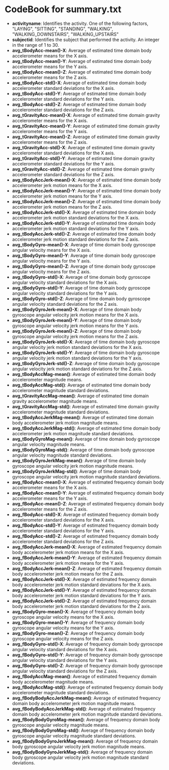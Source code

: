 # CodeBook for summary.txt

* **activityname**: Identifies the activity. One of the following factors, "LAYING", "SITTING", "STANDING", "WALKING", "WALKING_DOWNSTAIRS", "WALKING_UPSTAIRS"
* **subjectid**: Identifies the subject that performed the activity. An integer in the range of 1 to 30.
* **avg_tBodyAcc-mean()-X**: Average of estimated time domain body accelerometer means for the X axis.
* **avg_tBodyAcc-mean()-Y**: Average of estimated time domain body accelerometer means for the Y axis.
* **avg_tBodyAcc-mean()-Z**: Average of estimated time domain body accelerometer means for the Z axis.
* **avg_tBodyAcc-std()-X**: Average of estimated time domain body accelerometer standard deviations for the X axis.
* **avg_tBodyAcc-std()-Y**: Average of estimated time domain body accelerometer standard deviations for the Y axis.
* **avg_tBodyAcc-std()-Z**: Average of estimated time domain body accelerometer standard deviations for the Z axis.
* **avg_tGravityAcc-mean()-X**: Average of estimated time domain gravity accelerometer means for the X axis.
* **avg_tGravityAcc-mean()-Y**: Average of estimated time domain gravity accelerometer means for the Y axis.
* **avg_tGravityAcc-mean()-Z**: Average of estimated time domain gravity accelerometer means for the Z axis.
* **avg_tGravityAcc-std()-X**: Average of estimated time domain gravity accelerometer standard deviations for the X axis.
* **avg_tGravityAcc-std()-Y**: Average of estimated time domain gravity accelerometer standard deviations for the Y axis.
* **avg_tGravityAcc-std()-Z**: Average of estimated time domain gravity accelerometer standard deviations for the Z axis.
* **avg_tBodyAccJerk-mean()-X**: Average of estimated time domain body accelerometer jerk motion means for the X axis.
* **avg_tBodyAccJerk-mean()-Y**: Average of estimated time domain body accelerometer jerk motion means for the Y axis.
* **avg_tBodyAccJerk-mean()-Z**: Average of estimated time domain body accelerometer jerk motion means for the Z axis.
* **avg_tBodyAccJerk-std()-X**: Average of estimated time domain body accelerometer jerk motion standard deviations for the X axis.
* **avg_tBodyAccJerk-std()-Y**: Average of estimated time domain body accelerometer jerk motion standard deviations for the Y axis.
* **avg_tBodyAccJerk-std()-Z**: Average of estimated time domain body accelerometer jerk motion standard deviations for the Z axis.
* **avg_tBodyGyro-mean()-X**: Average of time domain body gyroscope angular velocity means for the X axis.
* **avg_tBodyGyro-mean()-Y**: Average of time domain body gyroscope angular velocity means for the Y axis.
* ****avg_tBodyGyro-mean()-Z****: Average of time domain body gyroscope angular velocity means for the Z axis.
* **avg_tBodyGyro-std()-X**: Average of time domain body gyroscope angular velocity standard deviations for the X axis.
* **avg_tBodyGyro-std()-Y**: Average of time domain body gyroscope angular velocity standard deviations for the Y axis.
* **avg_tBodyGyro-std()-Z**: Average of time domain body gyroscope angular velocity standard deviations for the Z axis.
* **avg_tBodyGyroJerk-mean()-X**: Average of time domain body gyroscope angular velocity jerk motion means for the X axis.
* **avg_tBodyGyroJerk-mean()-Y**: Average of time domain body gyroscope angular velocity jerk motion means for the Y axis.
* **avg_tBodyGyroJerk-mean()-Z**: Average of time domain body gyroscope angular velocity jerk motion means for the Z axis.
* **avg_tBodyGyroJerk-std()-X**: Average of time domain body gyroscope angular velocity jerk motion standard deviations for the X axis.
* **avg_tBodyGyroJerk-std()-Y**: Average of time domain body gyroscope angular velocity jerk motion standard deviations for the Y axis.
* **avg_tBodyGyroJerk-std()-Z**: Average of time domain body gyroscope angular velocity jerk motion standard deviations for the Z axis.
* **avg_tBodyAccMag-mean()**: Average of estimated time domain body accelerometer magnitude means.
* **avg_tBodyAccMag-std()**: Average of estimated time domain body accelerometer magnitude standard deviations.
* **avg_tGravityAccMag-mean()**: Average of estimated time domain gravity accelerometer magnitude means.
* **avg_tGravityAccMag-std()**: Average of estimated time domain gravity accelerometer magnitude standard deviations.
* **avg_tBodyAccJerkMag-mean()**: Average of estimated time domain body accelerometer jerk motion magnitude means.
* **avg_tBodyAccJerkMag-std()**: Average of estimated time domain body accelerometer jerk motion magnitude standard deviations.
* **avg_tBodyGyroMag-mean()**: Average of time domain body gyroscope angular velocity magnitude means.
* **avg_tBodyGyroMag-std()**: Average of time domain body gyroscope angular velocity magnitude standard deviations.
* **avg_tBodyGyroJerkMag-mean()**: Average of time domain body gyroscope angular velocity jerk motion magnitude means.
* **avg_tBodyGyroJerkMag-std()**: Average of time domain body gyroscope angular velocity jerk motion magnitude standard deviations.
* **avg_fBodyAcc-mean()-X**: Average of estimated frequency domain body accelerometer means for the X axis.
* **avg_fBodyAcc-mean()-Y**: Average of estimated frequency domain body accelerometer means for the Y axis.
* **avg_fBodyAcc-mean()-Z**: Average of estimated frequency domain body accelerometer means for the Z axis.
* **avg_fBodyAcc-std()-X**: Average of estimated frequency domain body accelerometer standard deviations for the X axis.
* **avg_fBodyAcc-std()-Y**: Average of estimated frequency domain body accelerometer standard deviations for the Y axis.
* **avg_fBodyAcc-std()-Z**: Average of estimated frequency domain body accelerometer standard deviations for the Z axis.
* **avg_fBodyAccJerk-mean()-X**: Average of estimated frequency domain body accelerometer jerk motion means for the X axis.
* **avg_fBodyAccJerk-mean()-Y**: Average of estimated frequency domain body accelerometer jerk motion means for the Y axis.
* **avg_fBodyAccJerk-mean()-Z**: Average of estimated frequency domain body accelerometer jerk motion means for the Z axis.
* **avg_fBodyAccJerk-std()-X**: Average of estimated frequency domain body accelerometer jerk motion standard deviations for the X axis.
* **avg_fBodyAccJerk-std()-Y**: Average of estimated frequency domain body accelerometer jerk motion standard deviations for the Y axis.
* **avg_fBodyAccJerk-std()-Z**: Average of estimated frequency domain body accelerometer jerk motion standard deviations for the Z axis.
* **avg_fBodyGyro-mean()-X**: Average of frequency domain body gyroscope angular velocity means for the X axis.
* **avg_fBodyGyro-mean()-Y**: Average of frequency domain body gyroscope angular velocity means for the Y axis.
* **avg_fBodyGyro-mean()-Z**: Average of frequency domain body gyroscope angular velocity means for the Z axis.
* **avg_fBodyGyro-std()-X**: Average of frequency domain body gyroscope angular velocity standard deviations for the X axis.
* **avg_fBodyGyro-std()-Y**: Average of frequency domain body gyroscope angular velocity standard deviations for the Y axis.
* **avg_fBodyGyro-std()-Z**: Average of frequency domain body gyroscope angular velocity standard deviations for the Z axis.
* **avg_fBodyAccMag-mean()**: Average of estimated frequency domain body accelerometer magnitude means.
* **avg_fBodyAccMag-std()**: Average of estimated frequency domain body accelerometer magnitude standard deviations.
* **avg_fBodyBodyAccJerkMag-mean()**: Average of estimated frequency domain body accelerometer jerk motion magnitude means.
* **avg_fBodyBodyAccJerkMag-std()**: Average of estimated frequency domain body accelerometer jerk motion magnitude standard deviations.
* **avg_fBodyBodyGyroMag-mean()**: Average of frequency domain body gyroscope angular velocity magnitude means.
* **avg_fBodyBodyGyroMag-std()**: Average of frequency domain body gyroscope angular velocity magnitude standard deviations.
* **avg_fBodyBodyGyroJerkMag-mean()**: Average of frequency domain body gyroscope angular velocity jerk motion magnitude means.
* **avg_fBodyBodyGyroJerkMag-std()**: Average of frequency domain body gyroscope angular velocity jerk motion magnitude standard deviations.